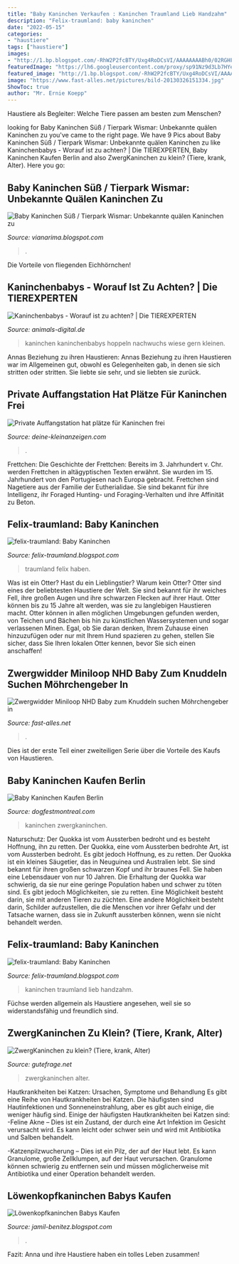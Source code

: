 ```yaml
---
title: "Baby Kaninchen Verkaufen : Kaninchen Traumland Lieb Handzahm"
description: "Felix-traumland: baby kaninchen"
date: "2022-05-15"
categories:
- "haustiere"
tags: ["haustiere"]
images:
- "http://1.bp.blogspot.com/-RhW2P2fcBTY/Uxg4RoDCsVI/AAAAAAAABh0/02RGHFnQb30/s1600/2+babyhasen.jpg"
featuredImage: "https://lh6.googleusercontent.com/proxy/sp91Nz9d3Lb7HYe-U5_n3nomWFjk9lbnq1o7yilP6nLg9IEAs66rQNLlFshW0SSmrKcM4ID_nLe352fx-ftGVK5ZoBj2NIa_chPtp9f2VHTUfrpJqLTTQlUnk987kvxoWIsiMOLNvI2qM5Y=w1200-h630-p-k-no-nu"
featured_image: "http://1.bp.blogspot.com/-RhW2P2fcBTY/Uxg4RoDCsVI/AAAAAAAABh0/02RGHFnQb30/s1600/2+babyhasen.jpg"
image: "https://www.fast-alles.net/pictures/bild-20130326151334.jpg"
ShowToc: true
author: "Mr. Ernie Koepp"
---
```



Haustiere als Begleiter: Welche Tiere passen am besten zum Menschen?

	

		
looking for Baby Kaninchen Süß / Tierpark Wismar: Unbekannte quälen Kaninchen zu you've came to the right page. We have 9 Pics about Baby Kaninchen Süß / Tierpark Wismar: Unbekannte quälen Kaninchen zu like Kaninchenbabys - Worauf ist zu achten? | Die TIEREXPERTEN, Baby Kaninchen Kaufen Berlin and also ZwergKaninchen zu klein? (Tiere, krank, Alter). Here you go:
		
    
## Baby Kaninchen Süß / Tierpark Wismar: Unbekannte Quälen Kaninchen Zu

<img loading=lazy src="https://einfachtierisch.de/media/cache/article_main_image/cms/2016/07/braun-geschecktes-baby-kaninchen-mit-einem-schlappohr-im-stall-mit-erwachsenem-kaninchen-Sue-McDonald-shutterstock-64064074.jpg?446708" onerror="this.onerror=null;this.src='https://tse2.mm.bing.net/th?id=OIP.ULto-Wcks0HtHNR2QT79OwHaFh&amp;pid=15.1';" alt="Baby Kaninchen Süß / Tierpark Wismar: Unbekannte quälen Kaninchen zu">

_Source: vianarima.blogspot.com_

>. 

	

Die Vorteile von fliegenden Eichhörnchen!

    
## Kaninchenbabys - Worauf Ist Zu Achten? | Die TIEREXPERTEN

<img loading=lazy src="https://www.animals-digital.de/fileadmin/Bilder_und_Fotos/Kleintiere/Kaninchen/Info/Kaninchenbaby-2.jpg" onerror="this.onerror=null;this.src='https://tse3.mm.bing.net/th?id=OIP.KUEkSe7D5WBs_Adt1bxTpQHaE8&amp;pid=15.1';" alt="Kaninchenbabys - Worauf ist zu achten? | Die TIEREXPERTEN">

_Source: animals-digital.de_

>kaninchen kaninchenbabys hoppeln nachwuchs wiese gern kleinen. 

	

Annas Beziehung zu ihren Haustieren: Annas Beziehung zu ihren Haustieren war im Allgemeinen gut, obwohl es Gelegenheiten gab, in denen sie sich stritten oder stritten. Sie liebte sie sehr, und sie liebten sie zurück.

    
## Private Auffangstation Hat Plätze Für Kaninchen Frei

<img loading=lazy src="http://www.deine-kleinanzeigen.com/adpics_new/8e2ce402c01874084cd13078e56bc5d6.jpg" onerror="this.onerror=null;this.src='https://tse3.mm.bing.net/th?id=OIP.9Hy2yyy73IOTo73NMPbj2AAAAA&amp;pid=15.1';" alt="Private Auffangstation hat plätze für Kaninchen frei">

_Source: deine-kleinanzeigen.com_

>. 

	

Frettchen: Die Geschichte der Frettchen: Bereits im 3. Jahrhundert v. Chr. werden Frettchen in altägyptischen Texten erwähnt. Sie wurden im 15. Jahrhundert von den Portugiesen nach Europa gebracht.
Frettchen sind Nagetiere aus der Familie der Eutherialidae. Sie sind bekannt für ihre Intelligenz, ihr Foraged Hunting- und Foraging-Verhalten und ihre Affinität zu Beton.

    
## Felix-traumland: Baby Kaninchen

<img loading=lazy src="http://1.bp.blogspot.com/-RhW2P2fcBTY/Uxg4RoDCsVI/AAAAAAAABh0/02RGHFnQb30/s1600/2+babyhasen.jpg" onerror="this.onerror=null;this.src='https://tse3.mm.bing.net/th?id=OIP.ptAy3y0Vj2rdVwfo-f8wpwHaE6&amp;pid=15.1';" alt="felix-traumland: Baby Kaninchen">

_Source: felix-traumland.blogspot.com_

>traumland felix haben. 

	

Was ist ein Otter?
Hast du ein Lieblingstier? Warum kein Otter? Otter sind eines der beliebtesten Haustiere der Welt. Sie sind bekannt für ihr weiches Fell, ihre großen Augen und ihre schwarzen Flecken auf ihrer Haut. Otter können bis zu 15 Jahre alt werden, was sie zu langlebigen Haustieren macht. Otter können in allen möglichen Umgebungen gefunden werden, von Teichen und Bächen bis hin zu künstlichen Wassersystemen und sogar verlassenen Minen. Egal, ob Sie daran denken, Ihrem Zuhause einen hinzuzufügen oder nur mit Ihrem Hund spazieren zu gehen, stellen Sie sicher, dass Sie Ihren lokalen Otter kennen, bevor Sie sich einen anschaffen!

    
## Zwergwidder Miniloop NHD Baby Zum Knuddeln Suchen Möhrchengeber In

<img loading=lazy src="https://www.fast-alles.net/pictures/bild-20130326151334.jpg" onerror="this.onerror=null;this.src='https://tse2.mm.bing.net/th?id=OIP.Sp8F7lqAJddh62afpDY9iAHaGp&amp;pid=15.1';" alt="Zwergwidder Miniloop NHD Baby zum Knuddeln suchen Möhrchengeber in">

_Source: fast-alles.net_

>. 

	

Dies ist der erste Teil einer zweiteiligen Serie über die Vorteile des Kaufs von Haustieren.

    
## Baby Kaninchen Kaufen Berlin

<img loading=lazy src="https://i.pinimg.com/originals/d4/20/72/d42072d63deeeaf095e50d84b48ace7b.jpg" onerror="this.onerror=null;this.src='https://tse3.mm.bing.net/th?id=OIP.o2AiA6AjrMJFnhBEdaEAjwHaFj&amp;pid=15.1';" alt="Baby Kaninchen Kaufen Berlin">

_Source: dogfestmontreal.com_

>kaninchen zwergkaninchen. 

	

Naturschutz: Der Quokka ist vom Aussterben bedroht und es besteht Hoffnung, ihn zu retten.
Der Quokka, eine vom Aussterben bedrohte Art, ist vom Aussterben bedroht. Es gibt jedoch Hoffnung, es zu retten. Der Quokka ist ein kleines Säugetier, das in Neuguinea und Australien lebt. Sie sind bekannt für ihren großen schwarzen Kopf und ihr braunes Fell. Sie haben eine Lebensdauer von nur 10 Jahren. Die Erhaltung der Quokka war schwierig, da sie nur eine geringe Population haben und schwer zu töten sind. Es gibt jedoch Möglichkeiten, sie zu retten. Eine Möglichkeit besteht darin, sie mit anderen Tieren zu züchten. Eine andere Möglichkeit besteht darin, Schilder aufzustellen, die die Menschen vor ihrer Gefahr und der Tatsache warnen, dass sie in Zukunft aussterben können, wenn sie nicht behandelt werden.

    
## Felix-traumland: Baby Kaninchen

<img loading=lazy src="https://2.bp.blogspot.com/-2YhajyT3WJ0/Uxg-9Q220NI/AAAAAAAABig/Kc4WbwtT9f0/s1600/2+kaninchen.jpg" onerror="this.onerror=null;this.src='https://tse3.mm.bing.net/th?id=OIP.Do3ANOTjvA-a_Cppe0ZKvgHaFz&amp;pid=15.1';" alt="felix-traumland: Baby Kaninchen">

_Source: felix-traumland.blogspot.com_

>kaninchen traumland lieb handzahm. 

	

Füchse werden allgemein als Haustiere angesehen, weil sie so widerstandsfähig und freundlich sind.

    
## ZwergKaninchen Zu Klein? (Tiere, Krank, Alter)

<img loading=lazy src="https://images.gutefrage.net/media/fragen/bilder/zwergkaninchen-zu-klein/0_original.jpg?v=1398689927000" onerror="this.onerror=null;this.src='https://tse4.mm.bing.net/th?id=OIP.V9zbboukLdaUIv5PLjZGWgHaFj&amp;pid=15.1';" alt="ZwergKaninchen zu klein? (Tiere, krank, Alter)">

_Source: gutefrage.net_

>zwergkaninchen alter. 

	

Hautkrankheiten bei Katzen: Ursachen, Symptome und Behandlung
Es gibt eine Reihe von Hautkrankheiten bei Katzen. Die häufigsten sind Hautinfektionen und Sonneneinstrahlung, aber es gibt auch einige, die weniger häufig sind. Einige der häufigsten Hautkrankheiten bei Katzen sind:
-Feline Akne – Dies ist ein Zustand, der durch eine Art Infektion im Gesicht verursacht wird. Es kann leicht oder schwer sein und wird mit Antibiotika und Salben behandelt.

-Katzenpilzwucherung – Dies ist ein Pilz, der auf der Haut lebt. Es kann Granulome, große Zellklumpen, auf der Haut verursachen. Granulome können schwierig zu entfernen sein und müssen möglicherweise mit Antibiotika und einer Operation behandelt werden.

    
## Löwenkopfkaninchen Babys Kaufen

<img loading=lazy src="https://lh6.googleusercontent.com/proxy/sp91Nz9d3Lb7HYe-U5_n3nomWFjk9lbnq1o7yilP6nLg9IEAs66rQNLlFshW0SSmrKcM4ID_nLe352fx-ftGVK5ZoBj2NIa_chPtp9f2VHTUfrpJqLTTQlUnk987kvxoWIsiMOLNvI2qM5Y=w1200-h630-p-k-no-nu" onerror="this.onerror=null;this.src='https://tse4.mm.bing.net/th?id=OIP.sawJcSoECYjJ8AFQ-uEVRAHaFj&amp;pid=15.1';" alt="Löwenkopfkaninchen Babys Kaufen">

_Source: jamil-benitez.blogspot.com_

>. 

	

Fazit: Anna und ihre Haustiere haben ein tolles Leben zusammen!

